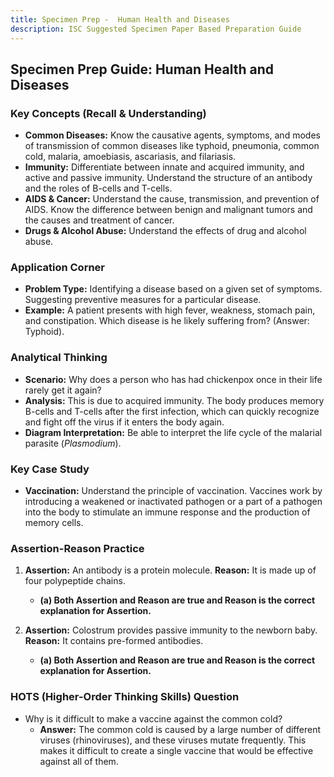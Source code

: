 ```yaml
---
title: Specimen Prep -  Human Health and Diseases
description: ISC Suggested Specimen Paper Based Preparation Guide
---
```



## Specimen Prep Guide: Human Health and Diseases

### Key Concepts (Recall & Understanding)

*   **Common Diseases:** Know the causative agents, symptoms, and modes of transmission of common diseases like typhoid, pneumonia, common cold, malaria, amoebiasis, ascariasis, and filariasis.
*   **Immunity:** Differentiate between innate and acquired immunity, and active and passive immunity. Understand the structure of an antibody and the roles of B-cells and T-cells.
*   **AIDS & Cancer:** Understand the cause, transmission, and prevention of AIDS. Know the difference between benign and malignant tumors and the causes and treatment of cancer.
*   **Drugs & Alcohol Abuse:** Understand the effects of drug and alcohol abuse.

### Application Corner

*   **Problem Type:** Identifying a disease based on a given set of symptoms. Suggesting preventive measures for a particular disease.
*   **Example:** A patient presents with high fever, weakness, stomach pain, and constipation. Which disease is he likely suffering from? (Answer: Typhoid).

### Analytical Thinking

*   **Scenario:** Why does a person who has had chickenpox once in their life rarely get it again?
*   **Analysis:** This is due to acquired immunity. The body produces memory B-cells and T-cells after the first infection, which can quickly recognize and fight off the virus if it enters the body again.
*   **Diagram Interpretation:** Be able to interpret the life cycle of the malarial parasite (*Plasmodium*).

### Key Case Study

*   **Vaccination:** Understand the principle of vaccination. Vaccines work by introducing a weakened or inactivated pathogen or a part of a pathogen into the body to stimulate an immune response and the production of memory cells.

### Assertion-Reason Practice

1.  **Assertion:** An antibody is a protein molecule.
    **Reason:** It is made up of four polypeptide chains.
    *   **(a) Both Assertion and Reason are true and Reason is the correct explanation for Assertion.**

2.  **Assertion:** Colostrum provides passive immunity to the newborn baby.
    **Reason:** It contains pre-formed antibodies.
    *   **(a) Both Assertion and Reason are true and Reason is the correct explanation for Assertion.**

### HOTS (Higher-Order Thinking Skills) Question

*   Why is it difficult to make a vaccine against the common cold?
    *   **Answer:** The common cold is caused by a large number of different viruses (rhinoviruses), and these viruses mutate frequently. This makes it difficult to create a single vaccine that would be effective against all of them.
